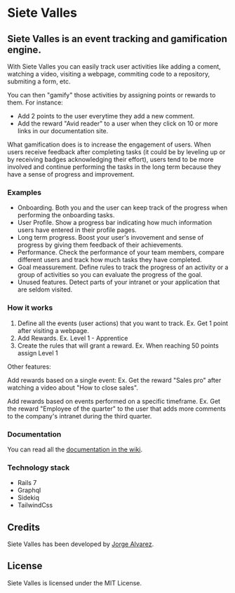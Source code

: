 # Siete Valles

##  Siete Valles is an event tracking and gamification engine.

With Siete Valles you can easily track user activities like adding a coment, watching a video, visiting a webpage, commiting code to a repository, submiting a form, etc.

You can then "gamify" those activities by assigning points or rewards to them. For instance:

* Add 2 points to the user everytime they add a new comment.
* Add the reward "Avid reader" to a user when they click on 10 or more links in our documentation site.

What gamification does is to increase the engagement of users. When users receive feedback after completing tasks (it could be by leveling up or by receiving badges acknowledging their effort), users tend to be more involved and continue performing the tasks in the long term because they have a sense of progress and improvement.

### Examples

* Onboarding. Both you and the user can keep track of the progress when performing the onboarding tasks.
* User Profile. Show a progress bar indicating how much information users have entered in their profile pages.
* Long term progress. Boost your user's invovement and sense of progress by giving them feedback of their achievements.
* Performance. Check the performance of your team members, compare different users and track how much tasks they have completed.
* Goal meassurement. Define rules to track the progress of an activity or a group of activities so you can evaluate the progress of the goal.
* Unused features. Detect parts of your intranet or your application that are seldom visited.

### How it works

1. Define all the events (user actions) that you want to track. Ex. Get 1 point after visiting a webpage.
2. Add Rewards. Ex. Level 1 - Apprentice
3. Create the rules that will grant a reward. Ex. When reaching 50 points assign Level 1

Other features:

Add rewards based on a single event: Ex. Get the reward "Sales pro" after watching a video about "How to close sales".

Add rewards based on events performed on a specific timeframe. Ex. Get the reward "Employee of the quarter" to the user that adds more comments to the company's intranet during the third quarter.

### Documentation

You can read all the [documentation in the wiki](https://github.com/jorgegorka/siete-valles/wiki).

### Technology stack

* Rails 7
* Graphql
* Sidekiq
* TailwindCss

## Credits

Siete Valles has been developed by [Jorge Alvarez](https://www.alvareznavarro.es).

## License

Siete Valles is licensed under the MIT License.
